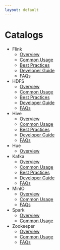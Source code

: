 ```yaml
---
layout: default
---
```


# Catalogs

* Flink
  * [Overview](./Flink/overview.md)
  * [Common Usage](./Flink/common-usage.md)
  * [Best Practices](./Flink/best-practice.md)
  * [Developer Guide](./Flink/developer-guide.md)
  * [FAQs](./Flink/FAQs.md)
* HDFS
  * [Overview](./HDFS/overview.md)
  * [Common Usage](./HDFS/common-usage.md)
  * [Best Practices](./HDFS/best-practice.md)
  * [Developer Guide](./HDFS/developer-guide.md)
  * [FAQs](./HDFS/FAQs.md)
* Hive
  * [Overview](./Hive/overview.md)
  * [Common Usage](./Hive/common-usage.md)
  * [Best Practices](./Hive/best-practice.md)
  * [Developer Guide](./Hive/developer-guide.md)
  * [FAQs](./Hive/FAQs.md)
* Hue
  * [Overview](./Hue/overview.md)
* Kafka
  * [Overview](./Kafka/overview.md)
  * [Common Usage](./Kafka/common-usage.md)
  * [Best Practices](./Kafka/best-practice.md)
  * [Developer Guide](./Kafka/developer-guide.md)
  * [FAQs](./Kafka/FAQs.md)
* MinIO
  * [Overview](./MinIO/overview.md)
  * [Common Usage](./MinIO/common-usage.md)
  * [FAQs](./MinIO/FAQs.md)
* Spark
  * [Overview](./Spark/overview.md)
  * [Common Usage](./Spark/common-usage.md)
* Zookeeper
  * [Overview](./Zookeeper/overview.md)
  * [Common Usage](./Zookeeper/common-usage.md)
  * [FAQs](./Zookeeper/FAQs.md)
